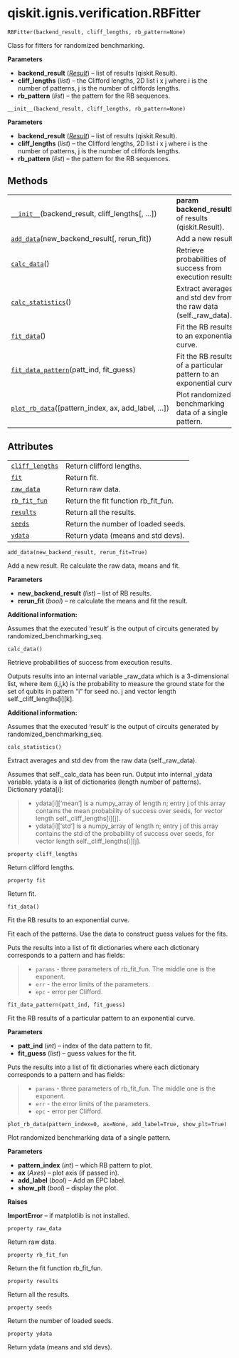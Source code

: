<span id="qiskit-ignis-verification-rbfitter" />

# qiskit.ignis.verification.RBFitter



`RBFitter(backend_result, cliff_lengths, rb_pattern=None)`

Class for fitters for randomized benchmarking.

**Parameters**

*   **backend\_result** ([*Result*](qiskit.result.Result#qiskit.result.Result "qiskit.result.Result")) – list of results (qiskit.Result).
*   **cliff\_lengths** (*list*) – the Clifford lengths, 2D list i x j where i is the number of patterns, j is the number of cliffords lengths.
*   **rb\_pattern** (*list*) – the pattern for the RB sequences.



`__init__(backend_result, cliff_lengths, rb_pattern=None)`

**Parameters**

*   **backend\_result** ([*Result*](qiskit.result.Result#qiskit.result.Result "qiskit.result.Result")) – list of results (qiskit.Result).
*   **cliff\_lengths** (*list*) – the Clifford lengths, 2D list i x j where i is the number of patterns, j is the number of cliffords lengths.
*   **rb\_pattern** (*list*) – the pattern for the RB sequences.

## Methods

|                                                                                                                                                            |                                                                     |
| ---------------------------------------------------------------------------------------------------------------------------------------------------------- | ------------------------------------------------------------------- |
| [`__init__`](#qiskit.ignis.verification.RBFitter.__init__ "qiskit.ignis.verification.RBFitter.__init__")(backend\_result, cliff\_lengths\[, …])            | **param backend\_result**list of results (qiskit.Result).           |
| [`add_data`](#qiskit.ignis.verification.RBFitter.add_data "qiskit.ignis.verification.RBFitter.add_data")(new\_backend\_result\[, rerun\_fit])              | Add a new result.                                                   |
| [`calc_data`](#qiskit.ignis.verification.RBFitter.calc_data "qiskit.ignis.verification.RBFitter.calc_data")()                                              | Retrieve probabilities of success from execution results.           |
| [`calc_statistics`](#qiskit.ignis.verification.RBFitter.calc_statistics "qiskit.ignis.verification.RBFitter.calc_statistics")()                            | Extract averages and std dev from the raw data (self.\_raw\_data).  |
| [`fit_data`](#qiskit.ignis.verification.RBFitter.fit_data "qiskit.ignis.verification.RBFitter.fit_data")()                                                 | Fit the RB results to an exponential curve.                         |
| [`fit_data_pattern`](#qiskit.ignis.verification.RBFitter.fit_data_pattern "qiskit.ignis.verification.RBFitter.fit_data_pattern")(patt\_ind, fit\_guess)    | Fit the RB results of a particular pattern to an exponential curve. |
| [`plot_rb_data`](#qiskit.ignis.verification.RBFitter.plot_rb_data "qiskit.ignis.verification.RBFitter.plot_rb_data")(\[pattern\_index, ax, add\_label, …]) | Plot randomized benchmarking data of a single pattern.              |

## Attributes

|                                                                                                                         |                                       |
| ----------------------------------------------------------------------------------------------------------------------- | ------------------------------------- |
| [`cliff_lengths`](#qiskit.ignis.verification.RBFitter.cliff_lengths "qiskit.ignis.verification.RBFitter.cliff_lengths") | Return clifford lengths.              |
| [`fit`](#qiskit.ignis.verification.RBFitter.fit "qiskit.ignis.verification.RBFitter.fit")                               | Return fit.                           |
| [`raw_data`](#qiskit.ignis.verification.RBFitter.raw_data "qiskit.ignis.verification.RBFitter.raw_data")                | Return raw data.                      |
| [`rb_fit_fun`](#qiskit.ignis.verification.RBFitter.rb_fit_fun "qiskit.ignis.verification.RBFitter.rb_fit_fun")          | Return the fit function rb\_fit\_fun. |
| [`results`](#qiskit.ignis.verification.RBFitter.results "qiskit.ignis.verification.RBFitter.results")                   | Return all the results.               |
| [`seeds`](#qiskit.ignis.verification.RBFitter.seeds "qiskit.ignis.verification.RBFitter.seeds")                         | Return the number of loaded seeds.    |
| [`ydata`](#qiskit.ignis.verification.RBFitter.ydata "qiskit.ignis.verification.RBFitter.ydata")                         | Return ydata (means and std devs).    |



`add_data(new_backend_result, rerun_fit=True)`

Add a new result. Re calculate the raw data, means and fit.

**Parameters**

*   **new\_backend\_result** (*list*) – list of RB results.
*   **rerun\_fit** (*bool*) – re calculate the means and fit the result.

**Additional information:**

Assumes that the executed ‘result’ is the output of circuits generated by randomized\_benchmarking\_seq.



`calc_data()`

Retrieve probabilities of success from execution results.

Outputs results into an internal variable \_raw\_data which is a 3-dimensional list, where item (i,j,k) is the probability to measure the ground state for the set of qubits in pattern “i” for seed no. j and vector length self.\_cliff\_lengths\[i]\[k].

**Additional information:**

Assumes that the executed ‘result’ is the output of circuits generated by randomized\_benchmarking\_seq.



`calc_statistics()`

Extract averages and std dev from the raw data (self.\_raw\_data).

Assumes that self.\_calc\_data has been run. Output into internal \_ydata variable. ydata is a list of dictionaries (length number of patterns). Dictionary ydata\[i]:

> *   ydata\[i]\[‘mean’] is a numpy\_array of length n; entry j of this array contains the mean probability of success over seeds, for vector length self.\_cliff\_lengths\[i]\[j].
> *   ydata\[i]\[‘std’] is a numpy\_array of length n; entry j of this array contains the std of the probability of success over seeds, for vector length self.\_cliff\_lengths\[i]\[j].



`property cliff_lengths`

Return clifford lengths.



`property fit`

Return fit.



`fit_data()`

Fit the RB results to an exponential curve.

Fit each of the patterns. Use the data to construct guess values for the fits.

Puts the results into a list of fit dictionaries where each dictionary corresponds to a pattern and has fields:

> *   `params` - three parameters of rb\_fit\_fun. The middle one is the exponent.
> *   `err` - the error limits of the parameters.
> *   `epc` - error per Clifford.



`fit_data_pattern(patt_ind, fit_guess)`

Fit the RB results of a particular pattern to an exponential curve.

**Parameters**

*   **patt\_ind** (*int*) – index of the data pattern to fit.
*   **fit\_guess** (*list*) – guess values for the fit.

Puts the results into a list of fit dictionaries where each dictionary corresponds to a pattern and has fields:

> *   `params` - three parameters of rb\_fit\_fun. The middle one is the exponent.
> *   `err` - the error limits of the parameters.
> *   `epc` - error per Clifford.



`plot_rb_data(pattern_index=0, ax=None, add_label=True, show_plt=True)`

Plot randomized benchmarking data of a single pattern.

**Parameters**

*   **pattern\_index** (*int*) – which RB pattern to plot.
*   **ax** (*Axes*) – plot axis (if passed in).
*   **add\_label** (*bool*) – Add an EPC label.
*   **show\_plt** (*bool*) – display the plot.

**Raises**

**ImportError** – if matplotlib is not installed.



`property raw_data`

Return raw data.



`property rb_fit_fun`

Return the fit function rb\_fit\_fun.



`property results`

Return all the results.



`property seeds`

Return the number of loaded seeds.



`property ydata`

Return ydata (means and std devs).

